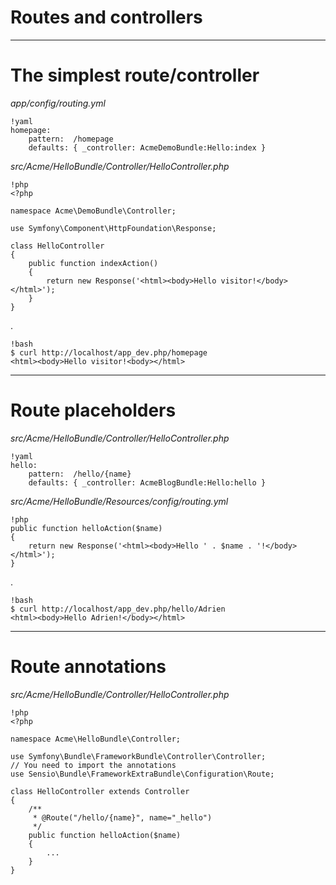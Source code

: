 # Routes and controllers

---

# The simplest route/controller

*app/config/routing.yml*

    !yaml
    homepage:
        pattern:  /homepage
        defaults: { _controller: AcmeDemoBundle:Hello:index }

*src/Acme/HelloBundle/Controller/HelloController.php*

    !php
    <?php

    namespace Acme\DemoBundle\Controller;

    use Symfony\Component\HttpFoundation\Response;

    class HelloController
    {
        public function indexAction()
        {
            return new Response('<html><body>Hello visitor!</body></html>');
        }
    }

.

    !bash
    $ curl http://localhost/app_dev.php/homepage
    <html><body>Hello visitor!<body></html>

---

# Route placeholders

*src/Acme/HelloBundle/Controller/HelloController.php*

    !yaml
    hello:
        pattern:  /hello/{name}
        defaults: { _controller: AcmeBlogBundle:Hello:hello }

*src/Acme/HelloBundle/Resources/config/routing.yml*

    !php
    public function helloAction($name)
    {
        return new Response('<html><body>Hello ' . $name . '!</body></html>');
    }
.

    !bash
    $ curl http://localhost/app_dev.php/hello/Adrien
    <html><body>Hello Adrien!</body></html>

---

# Route annotations

*src/Acme/HelloBundle/Controller/HelloController.php*

    !php
    <?php

    namespace Acme\HelloBundle\Controller;

    use Symfony\Bundle\FrameworkBundle\Controller\Controller;
    // You need to import the annotations
    use Sensio\Bundle\FrameworkExtraBundle\Configuration\Route;

    class HelloController extends Controller
    {
        /**
         * @Route("/hello/{name}", name="_hello")
         */
        public function helloAction($name)
        {
            ...
        }
    }
